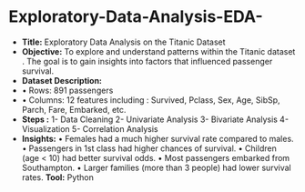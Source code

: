 # Exploratory-Data-Analysis-EDA-
- **Title:** Exploratory Data Analysis on the Titanic Dataset
- **Objective:** To explore and understand patterns within the Titanic dataset . The goal is to gain insights into factors that influenced passenger survival.
- **Dataset Description:**
- •	Rows: 891 passengers
- •	Columns: 12 features including : Survived, Pclass, Sex, Age, SibSp, Parch, Fare, Embarked, etc.
- **Steps :**
 1- Data Cleaning 
 2- Univariate Analysis
 3- Bivariate Analysis
 4- Visualization
 5- Correlation Analysis
- **Insights:**
•	Females had a much higher survival rate compared to males.
•	Passengers in 1st class had higher chances of survival.
•	Children (age < 10) had better survival odds.
•	Most passengers embarked from Southampton.
•	Larger families (more than 3 people) had lower survival rates.
**Tool:** Python 

